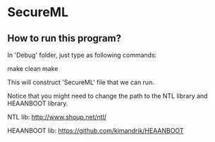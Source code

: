 # SecureML

## How to run this program?

In 'Debug' folder, just type as following commands:

make clean
make

This will construct 'SecureML' file that we can run.

Notice that you might need to change the path to the NTL library and HEAANBOOT library.

NTL lib: http://www.shoup.net/ntl/

HEAANBOOT lib: https://github.com/kimandrik/HEAANBOOT
